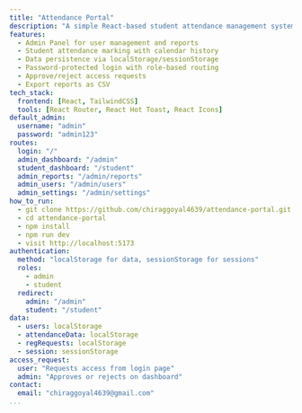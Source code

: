 ```yaml
---
title: "Attendance Portal"
description: "A simple React-based student attendance management system with admin controls, calendar history, and data persistence."
features:
  - Admin Panel for user management and reports
  - Student attendance marking with calendar history
  - Data persistence via localStorage/sessionStorage
  - Password-protected login with role-based routing
  - Approve/reject access requests
  - Export reports as CSV
tech_stack:
  frontend: [React, TailwindCSS]
  tools: [React Router, React Hot Toast, React Icons]
default_admin:
  username: "admin"
  password: "admin123"
routes:
  login: "/"
  admin_dashboard: "/admin"
  student_dashboard: "/student"
  admin_reports: "/admin/reports"
  admin_users: "/admin/users"
  admin_settings: "/admin/settings"
how_to_run:
  - git clone https://github.com/chiraggoyal4639/attendance-portal.git
  - cd attendance-portal
  - npm install
  - npm run dev
  - visit http://localhost:5173
authentication:
  method: "localStorage for data, sessionStorage for sessions"
  roles:
    - admin
    - student
  redirect:
    admin: "/admin"
    student: "/student"
data:
  - users: localStorage
  - attendanceData: localStorage
  - regRequests: localStorage
  - session: sessionStorage
access_request:
  user: "Requests access from login page"
  admin: "Approves or rejects on dashboard"
contact:
  email: "chiraggoyal4639@gmail.com"
...
```

